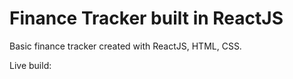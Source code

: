 # Finance Tracker built in ReactJS

Basic finance tracker created with ReactJS, HTML, CSS. 

Live build: 

